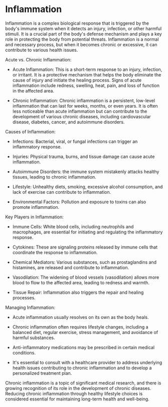 # Inflammation

Inflammation is a complex biological response that is triggered by the body's immune system when it detects an injury, infection, or other harmful stimuli. It is a crucial part of the body's defense mechanism and plays a key role in protecting the body from potential threats. Inflammation is a normal and necessary process, but when it becomes chronic or excessive, it can contribute to various health issues.

Acute vs. Chronic Inflammation:

* Acute Inflammation: This is a short-term response to an injury, infection, or irritant. It is a protective mechanism that helps the body eliminate the cause of injury and initiate the healing process. Signs of acute inflammation include redness, swelling, heat, pain, and loss of function in the affected area.

* Chronic Inflammation: Chronic inflammation is a persistent, low-level inflammation that can last for weeks, months, or even years. It is often less noticeable than acute inflammation but can contribute to the development of various chronic diseases, including cardiovascular disease, diabetes, cancer, and autoimmune disorders.

Causes of Inflammation:

* Infections: Bacterial, viral, or fungal infections can trigger an inflammatory response.

* Injuries: Physical trauma, burns, and tissue damage can cause acute inflammation.

* Autoimmune Disorders: the immune system mistakenly attacks healthy tissues, leading to chronic inflammation.

* Lifestyle: Unhealthy diets, smoking, excessive alcohol consumption, and lack of exercise can contribute to inflammation.

* Environmental Factors: Pollution and exposure to toxins can also promote inflammation.

Key Players in Inflammation:

* Immune Cells: White blood cells, including neutrophils and macrophages, are essential for initiating and regulating the inflammatory response.

* Cytokines: These are signaling proteins released by immune cells that coordinate the response to inflammation.

* Chemical Mediators: Various substances, such as prostaglandins and histamines, are released and contribute to inflammation.

* Vasodilation: The widening of blood vessels (vasodilation) allows more blood to flow to the affected area, leading to redness and warmth.

* Tissue Repair: Inflammation also triggers the repair and healing processes.

Managing Inflammation:

* Acute inflammation usually resolves on its own as the body heals.

* Chronic inflammation often requires lifestyle changes, including a balanced diet, regular exercise, stress management, and avoidance of harmful substances.

* Anti-inflammatory medications may be prescribed in certain medical conditions.

* It's essential to consult with a healthcare provider to address underlying health issues contributing to chronic inflammation and to develop a personalized treatment plan.

Chronic inflammation is a topic of significant medical research, and there is growing recognition of its role in the development of chronic diseases. Reducing chronic inflammation through healthy lifestyle choices is considered essential for maintaining long-term health and well-being.
